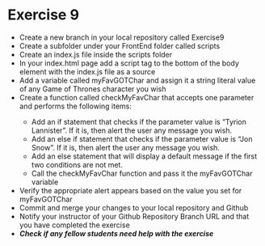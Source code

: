 # Exercise 9
<ul>
    <li>Create a new branch in your local repository called Exercise9</li>
    <li>Create a subfolder under your FrontEnd folder called scripts</li>
    <li>Create an index.js file inside the scripts folder</li>
    <li>In your index.html page add a script tag to the bottom of the body element with the index.js file as a source</li>
    <li>Add a variable called myFavGOTChar and assign it a string literal value of any Game of Thrones character you wish</li>
    <li>Create a function called checkMyFavChar that accepts one parameter and performs the following items:</li>
    <ul>
        <li>Add an if statement that checks if the parameter value is “Tyrion Lannister”. If it is, then alert the user any message you wish.</li>
        <li>Add an else if statement that checks if the parameter value is “Jon Snow”.  If it is, then alert the user any message you wish.</li>
        <li>Add an else statement that will display a default message if the first two conditions are not met.</li>
        <li>Call the checkMyFavChar function and pass it the myFavGOTChar variable</li>
    </ul>
    <li>Verify the appropriate alert appears based on the value you set for myFavGOTChar</li>
    <li>Commit and merge your changes to your local repository and Github</li>
    <li>Notify your instructor of your Github Repository Branch URL and that you have completed the exercise</li>
    <li><em><strong>Check if any fellow students need help with the exercise</strong></em></li>
</ul>